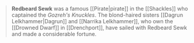 > **Redbeard Sewk** was a famous [[Pirate|pirate]] in the [[Shackles]] who captained the *Gozreh's Knuckles*. The blond-haired sisters [[Dagrun Lelkhammer|Dagrun]] and [[Narrika Lelkhammer]], who own the [[Drowned Dwarf]] in [[Drenchport]], have sailed with Redbeard Sewk and made a considerable fortune.







